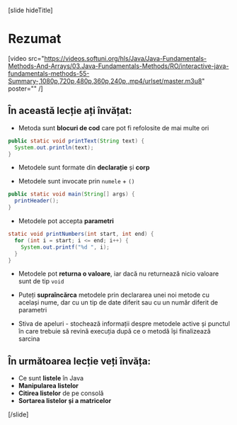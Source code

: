 [slide hideTitle]
# Rezumat

[video src="https://videos.softuni.org/hls/Java/Java-Fundamentals-Methods-And-Arrays/03.Java-Fundamentals-Methods/RO/interactive-java-fundamentals-methods-55-Summary-,1080p,720p,480p,360p,240p,.mp4/urlset/master.m3u8" poster="" /]

## În această lecție ați învățat:

- Metoda sunt **blocuri de cod** care pot fi refolosite de mai multe ori

``` java
public static void printText(String text) {
  System.out.println(text);
}
```

- Metodele sunt formate din **declarație** și **corp**

- Metodele sunt invocate prin `numele` + `()`

``` java
public static void main(String[] args) {
  printHeader();
}
```

- Metodele pot accepta **parametri**

``` java
static void printNumbers(int start, int end) { 
  for (int i = start; i <= end; i++) {
    System.out.printf("%d ", i);
  }
}
```
- Metodele pot **returna o valoare**, iar dacă nu returnează nicio valoare sunt de tip `void`

- Puteți **supraîncărca** metodele prin declararea unei noi metode cu același nume, dar cu un tip de date diferit sau cu un număr diferit de parametri

- Stiva de apeluri - stochează informații despre metodele active și punctul în care trebuie să revină execuția după ce o metodă își finalizează sarcina

## În următoarea lecție veți învăța:

- Ce sunt **listele** în Java
- **Manipularea listelor**
- **Citirea listelor** de pe consolă
- **Sortarea listelor și a matricelor**


[/slide]

